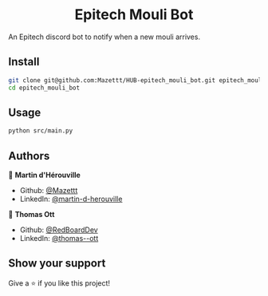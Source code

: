 <h1 align="center">Epitech Mouli Bot</h1>

An Epitech discord bot to notify when a new mouli arrives.

## Install

```sh
git clone git@github.com:Mazettt/HUB-epitech_mouli_bot.git epitech_mouli_bot
cd epitech_mouli_bot
```

## Usage

```sh
python src/main.py
```

## Authors

👤 **Martin d'Hérouville**

* Github: [@Mazettt](https://github.com/Mazettt)
* LinkedIn: [@martin-d-herouville](https://linkedin.com/in/martin-d-herouville)

👤 **Thomas Ott**

* Github: [@RedBoardDev](https://github.com/RedBoardDev)
* LinkedIn: [@thomas--ott](https://linkedin.com/in/thomas--ott)

## Show your support

Give a ⭐️ if you like this project!
